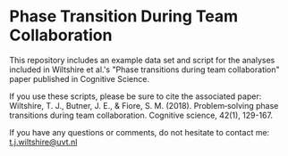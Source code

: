 # Phase Transition During Team Collaboration

This repository includes an example data set and script for the analyses included in Wiltshire et al.'s "Phase transitions during team collaboration" paper published in Cognitive Science.

If you use these scripts, please be sure to cite the associated paper:
Wiltshire, T. J., Butner, J. E., & Fiore, S. M. (2018). Problem‐solving phase transitions during team collaboration. Cognitive science, 42(1), 129-167.

If you have any questions or comments, do not hesitate to contact me: t.j.wiltshire@uvt.nl
